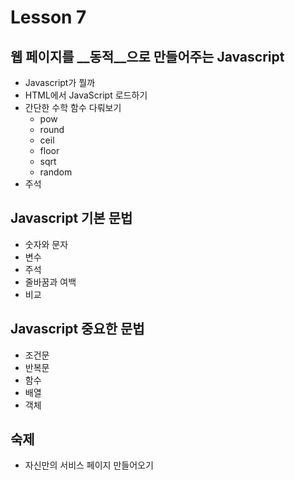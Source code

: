 # Lesson 7

## 웹 페이지를 __동적__으로 만들어주는 __Javascript__

- Javascript가 뭘까
- HTML에서 JavaScript 로드하기
- 간단한 수학 함수 다뤄보기
    - pow
    - round
    - ceil
    - floor
    - sqrt
    - random
- 주석

## Javascript 기본 문법

- 숫자와 문자
- 변수
- 주석
- 줄바꿈과 여백
- 비교

## Javascript 중요한 문법

- 조건문
- 반복문
- 함수
- 배열
- 객체

## 숙제

- 자신만의 서비스 페이지 만들어오기
